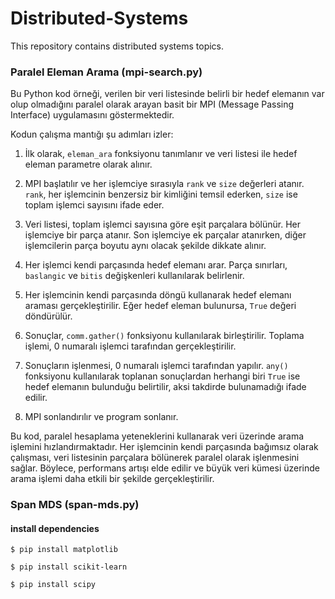 # Distributed-Systems
This repository contains distributed systems topics.

### Paralel Eleman Arama (mpi-search.py)

Bu Python kod örneği, verilen bir veri listesinde belirli bir hedef elemanın var olup olmadığını paralel olarak arayan basit bir MPI (Message Passing Interface) uygulamasını göstermektedir.

Kodun çalışma mantığı şu adımları izler:

1. İlk olarak, `eleman_ara` fonksiyonu tanımlanır ve veri listesi ile hedef eleman parametre olarak alınır.

2. MPI başlatılır ve her işlemciye sırasıyla `rank` ve `size` değerleri atanır. `rank`, her işlemcinin benzersiz bir kimliğini temsil ederken, `size` ise toplam işlemci sayısını ifade eder.

3. Veri listesi, toplam işlemci sayısına göre eşit parçalara bölünür. Her işlemciye bir parça atanır. Son işlemciye ek parçalar atanırken, diğer işlemcilerin parça boyutu aynı olacak şekilde dikkate alınır.

4. Her işlemci kendi parçasında hedef elemanı arar. Parça sınırları, `baslangic` ve `bitis` değişkenleri kullanılarak belirlenir.

5. Her işlemcinin kendi parçasında döngü kullanarak hedef elemanı araması gerçekleştirilir. Eğer hedef eleman bulunursa, `True` değeri döndürülür.

6. Sonuçlar, `comm.gather()` fonksiyonu kullanılarak birleştirilir. Toplama işlemi, 0 numaralı işlemci tarafından gerçekleştirilir.

7. Sonuçların işlenmesi, 0 numaralı işlemci tarafından yapılır. `any()` fonksiyonu kullanılarak toplanan sonuçlardan herhangi biri `True` ise hedef elemanın bulunduğu belirtilir, aksi takdirde bulunamadığı ifade edilir.

8. MPI sonlandırılır ve program sonlanır.

Bu kod, paralel hesaplama yeteneklerini kullanarak veri üzerinde arama işlemini hızlandırmaktadır. Her işlemcinin kendi parçasında bağımsız olarak çalışması, veri listesinin parçalara bölünerek paralel olarak işlenmesini sağlar. Böylece, performans artışı elde edilir ve büyük veri kümesi üzerinde arama işlemi daha etkili bir şekilde gerçekleştirilir.

### Span MDS (span-mds.py)

#### install dependencies
```
$ pip install matplotlib

$ pip install scikit-learn 

$ pip install scipy

```





